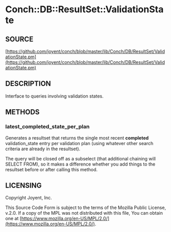 # Conch::DB::ResultSet::ValidationState

## SOURCE

[https://github.com/joyent/conch/blob/master/lib/Conch/DB/ResultSet/ValidationState.pm](https://github.com/joyent/conch/blob/master/lib/Conch/DB/ResultSet/ValidationState.pm)

## DESCRIPTION

Interface to queries involving validation states.

## METHODS

### latest\_completed\_state\_per\_plan

Generates a resultset that returns the single most recent **completed** validation\_state entry
per validation plan (using whatever other search criteria are already in the resultset).

The query will be closed off as a subselect (that additional chaining will SELECT FROM),
so it makes a difference whether you add things to the resultset before or after calling this
method.

## LICENSING

Copyright Joyent, Inc.

This Source Code Form is subject to the terms of the Mozilla Public License,
v.2.0. If a copy of the MPL was not distributed with this file, You can obtain
one at [https://www.mozilla.org/en-US/MPL/2.0/](https://www.mozilla.org/en-US/MPL/2.0/).

